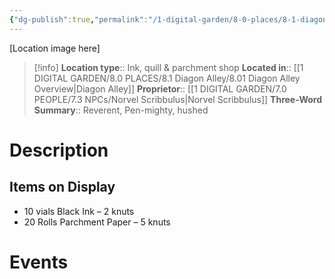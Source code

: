 ```yaml
---
{"dg-publish":true,"permalink":"/1-digital-garden/8-0-places/8-1-diagon-alley/8-1-18-scribbulus-writing-instruments/","tags":["#place","#diagon-alley","#shop"]}
---
```


[Location image here]
>[!info]
>**Location type**::  Ink, quill & parchment shop
>**Located in**:: [[1 DIGITAL GARDEN/8.0 PLACES/8.1 Diagon Alley/8.01 Diagon Alley Overview\|Diagon Alley]]
>**Proprietor**:: [[1 DIGITAL GARDEN/7.0 PEOPLE/7.3 NPCs/Norvel Scribbulus\|Norvel Scribbulus]]
>**Three-Word Summary**:: Reverent, Pen-mighty, hushed

# Description


## Items on Display

- 10 vials Black Ink – 2 knuts
- 20 Rolls Parchment Paper – 5 knuts

# Events

